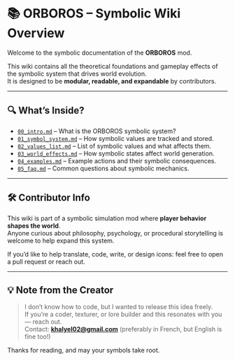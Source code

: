 # 📚 ORBOROS – Symbolic Wiki Overview

Welcome to the symbolic documentation of the **ORBOROS** mod.

This wiki contains all the theoretical foundations and gameplay effects of the symbolic system that drives world evolution.  
It is designed to be **modular, readable, and expandable** by contributors.

---

## 🔍 What’s Inside?

- [`00_intro.md`](./wiki/00_intro.md) – What is the ORBOROS symbolic system?
- [`01_symbol_system.md`](./wiki/01_symbol_system.md) – How symbolic values are tracked and stored.
- [`02_values_list.md`](./wiki/02_values_list.md) – List of symbolic values and what affects them.
- [`03_world_effects.md`](./wiki/03_world_effects.md) – How symbolic states affect world generation.
- [`04_examples.md`](./wiki/04_examples.md) – Example actions and their symbolic consequences.
- [`05_faq.md`](./wiki/05_faq.md) – Common questions about symbolic mechanics.

---

## 🛠️ Contributor Info

This wiki is part of a symbolic simulation mod where **player behavior shapes the world**.  
Anyone curious about philosophy, psychology, or procedural storytelling is welcome to help expand this system.

If you’d like to help translate, code, write, or design icons: feel free to open a pull request or reach out.

---

## 💡 Note from the Creator

> I don’t know how to code, but I wanted to release this idea freely.  
> If you’re a coder, texturer, or lore builder and this resonates with you — reach out.  
> Contact: **khalyel02@gmail.com** (preferably in French, but English is fine too!)

Thanks for reading, and may your symbols take root.

